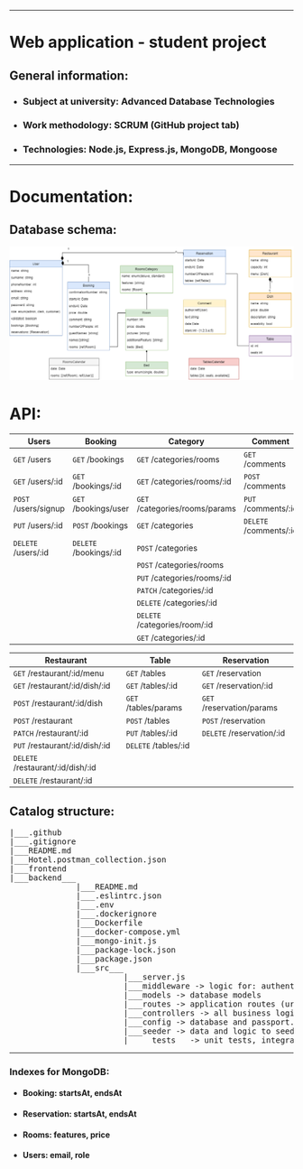 <hr>

<!-- Heading -->
# Web application - student project


## General information:
<!-- UL-->
* ### Subject at university: Advanced Database Technologies

* ### Work methodology: SCRUM (GitHub project tab)

* ### Technologies: Node.js, Express.js, MongoDB, Mongoose

<hr>

# Documentation:

## Database schema:
![database-schema](group-project-hotel.drawio.png)
# API:
| Users                | Booking                | Category                       | Comment                |
|----------------------|------------------------|--------------------------------|------------------------|
| `GET` /users         | `GET` /bookings        | `GET` /categories/rooms        | `GET` /comments        |
| `GET` /users/:id     | `GET` /bookings/:id    | `GET` /categories/rooms/:id    | `POST` /comments       |
| `POST` /users/signup | `GET` /bookings/user   | `GET` /categories/rooms/params | `PUT` /comments/:id    |
| `PUT` /users/:id     | `POST` /bookings       | `GET` /categories              | `DELETE` /comments/:id |
| `DELETE` /users/:id  | `DELETE` /bookings/:id | `POST` /categories             |
|                      |                        | `POST` /categories/rooms       |
|                      |                        | `PUT` /categories/rooms/:id    |
|                      |                        | `PATCH` /categories/:id        |
|                      |                        | `DELETE` /categories/:id       |
|                      |                        | `DELETE` /categories/room/:id  |
|                      |                        | `GET` /categories/:id          |


| Restaurant                        | Table                | Reservation               |
|-----------------------------------|----------------------|---------------------------|
| `GET` /restaurant/:id/menu        | `GET` /tables        | `GET` /reservation        |
| `GET` /restaurant/:id/dish/:id    | `GET` /tables/:id    | `GET` /reservation/:id    |
| `POST` /restaurant/:id/dish       | `GET` /tables/params | `GET` /reservation/params |
| `POST` /restaurant                | `POST` /tables       | `POST` /reservation       |
| `PATCH` /restaurant/:id           | `PUT` /tables/:id    | `DELETE` /reservation/:id |
| `PUT` /restaurant/:id/dish/:id    | `DELETE` /tables/:id |                           |
| `DELETE` /restaurant/:id/dish/:id |
| `DELETE` /restaurant/:id          |


## Catalog structure:

<pre>
|___.github
|___.gitignore
|___README.md
|___Hotel.postman_collection.json
|___frontend
|___backend___
              |___README.md
              |___.eslintrc.json
              |___.env
              |___.dockerignore
              |___Dockerfile
              |___docker-compose.yml
              |___mongo-init.js
              |___package-lock.json
              |___package.json
              |___src___
                        |___server.js
                        |___middleware -> logic for: authentication, authorization, ...
                        |___models -> database models
                        |___routes -> application routes (urls)
                        |___controllers -> all business logic
                        |___config -> database and passport.js configurations
                        |___seeder -> data and logic to seed database
                        |_____tests__ -> unit tests, integration Tests, ...
</pre>
<hr>

### Indexes for MongoDB:
* #### Booking: startsAt, endsAt
* #### Reservation: startsAt, endsAt
* #### Rooms: features, price
* #### Users: email, role
